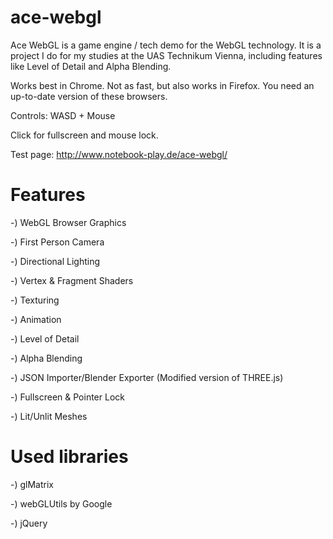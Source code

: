 ace-webgl
=========

Ace WebGL is a game engine / tech demo for the WebGL technology. It is a project I do for my studies at the UAS Technikum Vienna, including features like Level of Detail and Alpha Blending.

Works best in Chrome. Not as fast, but also works in Firefox. You need an up-to-date version of these browsers.

Controls: WASD + Mouse

Click for fullscreen and mouse lock.

Test page: http://www.notebook-play.de/ace-webgl/

Features
=========
-) WebGL Browser Graphics

-) First Person Camera

-) Directional Lighting

-) Vertex & Fragment Shaders

-) Texturing

-) Animation

-) Level of Detail

-) Alpha Blending

-) JSON Importer/Blender Exporter (Modified version of THREE.js)

-) Fullscreen & Pointer Lock

-) Lit/Unlit Meshes

Used libraries
=========
-) glMatrix

-) webGLUtils by Google

-) jQuery

